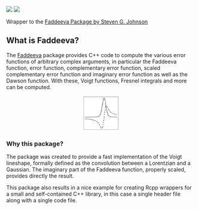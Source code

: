 
[![](http://www.r-pkg.org/badges/version/RcppFaddeeva)](https://CRAN.R-project.org/package=RcppFaddeeva)
[![](http://cranlogs.r-pkg.org/badges/grand-total/RcppFaddeeva)](https://CRAN.R-project.org/package=RcppFaddeeva)

Wrapper to the [Faddeeva Package by Steven G.
Johnson](http://ab-initio.mit.edu/wiki/index.php/Faddeeva_Package)

## What is Faddeeva?

The [Faddeeva](http://ab-initio.mit.edu/wiki/index.php/Faddeeva_Package)
package provides C++ code to compute the various error functions of
arbitrary complex arguments, in particular the Faddeeva function, error
function, complementary error function, scaled complementary error
function and imaginary error function as well as the Dawson function.
With these, Voigt functions, Fresnel integrals and more can be computed.

<img src="overview.png" width="100" style="display: block; margin: auto;" />

### Why this package?

The package was created to provide a fast implementation of the Voigt
lineshape, formally defined as the convolution between a Lorentzian and
a Gaussian. The imaginary part of the Faddeeva function, properly
scaled, provides directly the result.

This package also results in a nice example for creating Rcpp wrappers
for a small and self-contained C++ library, in this case a single header
file along with a single code file.
